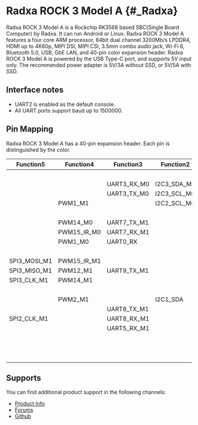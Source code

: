 Radxa ROCK 3 Model A {#_Radxa}
====================

Radxa ROCK 3 Model A is a Rockchip RK3568 based SBC(Single Board Computer) by Radxa. It can run Android or Linux. Radxa ROCK 3 Model A features a four core ARM processor, 64bit dual channel 3200Mb/s LPDDR4, HDMI up to 4K60p, MIPI DSI, MIPI CSI, 3.5mm combo audio jack, Wi-Fi 6, Bluetooth 5.0, USB, GbE LAN, and 40-pin color expansion header. Radxa ROCK 3 Model A is powered by the USB Type-C port, and supports 5V input only. The recommended power adapter is 5V/3A without SSD, or 5V/5A with SSD.

Interface notes
---------------

- UART2 is enabled as the default console.
- All UART ports support baud up to 1500000.

Pin Mapping
-----------

Radxa ROCK 3 Model A has a 40-pin expansion header. Each pin is distinguished by the color.

|    Function5|    Function4|  Function3|    Function2|  Function1|  PIN  |  PIN  | Function1|    Function2|  Function3|   Function4|   Function5|
|-------------|-------------|-----------|-------------|-----------|:------|------:|----------|-------------|-----------|------------|------------|
|             |             |           |             |        3V3|   1   |   2   |+5.0V     |             |           |            |            |
|             |             |UART3_RX_M0|  I2C3_SDA_M0|   GPIO1_A0|   3   |   4   |+5.0V     |             |           |            |            |
|             |             |UART3_TX_M0|  I2C3_SCL_M0|   GPIO1_A1|   5   |   6   |GND       |             |UART2_TXD  |            |            |
|             |      PWM1_M1|           |  I2C2_SCL_M0|   GPIO0_B5|   7   |   8   |GPIO0_D1  |             |UART2_RXD  |            |            |
|             |             |           |             |        GND|   9   |   10  |GPIO0_D0  |             |           |            |            |
|             |     PWM14_M0|UART7_TX_M1|             |   GPIO3_C4|   11  |   12  |GPIO3_A3  |             |           |            |            |
|             |  PWM15_IR_M0|UART7_RX_M1|             |   GPIO3_C5|   13  |   14  |GND       |             |           |            |            |
|             |      PWM1_M0|   UART0_RX|             |   GPIO0_C0|   15  |   16  |GPIO0_B6  |I2C2_SDA_M0  |           |PWM2_M1     |            |
|             |             |           |             |        3V3|   17  |   18  |GPIO3_B2  |             |UART4_TX_M1|            |            |
| SPI3_MOSI_M1|  PWM15_IR_M1|           |             |   GPIO4_C3|   19  |   20  |GND       |             |           |            |            |
| SPI3_MISO_M1|     PWM12_M1|UART9_TX_M1|             |   GPIO4_C5|   21  |   22  |GPIO0_C1  |             |UART0_TX   |PWM2_M0     |            |
|  SPI3_CLK_M1|     PWM14_M1|           |             |   GPIO4_C2|   23  |   24  |GPIO4_C6  |             |UART9_RX_M1|PWM13_M1    |SPI3_CS0_M1 |
|             |             |           |             |        GND|   25  |   26  |GPIO4_D1  |             |           |            |SPI3_CS1_M1 |
|             |      PWM2_M1|           |     I2C1_SDA|   GPIO0_B4|   27  |   28  |GPIO0_B3  |I2C1_SCL     |           |PWM1_M1     |            |
|             |             |UART8_TX_M1|             |   GPIO2_D7|   29  |   30  |GND       |             |           |            |            |
|  SPI2_CLK_M1|             |UART8_RX_M1|             |   GPIO3_A0|   31  |   32  |GPIO3_C2  |             |UART5_TX_M1|            |            |
|             |             |UART5_RX_M1|             |   GPIO3_C3|   33  |   34  |GND       |             |           |            |            |
|             |             |           |             |   GPIO3_A4|   35  |   36  |GPIO3_A2  |             |           |            |            |
|             |             |           |             |SARADC_VIN5|   37  |   38  |GPIO3_A6  |             |           |            |            |
|             |             |           |             |        GND|   39  |   40  |GPIO3_A5  |             |           |            |            |

Supports
--------

You can find additional product support in the following channels:

- [Product Info](https://docs.radxa.com/en/rock3/rock3a)
- [Forums](https://forum.radxa.com/c/rock3)
- [Github](https://github.com/radxa)
